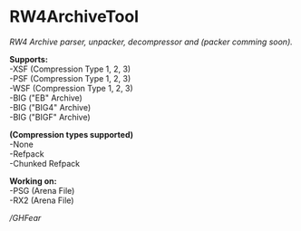 # RW4ArchiveTool
*RW4 Archive parser, unpacker, decompressor and (packer comming soon).* <br>

**Supports:** <br>
-XSF (Compression Type 1, 2, 3) <br>
-PSF (Compression Type 1, 2, 3) <br>
-WSF (Compression Type 1, 2, 3) <br>
-BIG ("EB" Archive) <br>
-BIG ("BIG4" Archive) <br>
-BIG ("BIGF" Archive) <br>

**(Compression types supported)** <br>
-None <br>
-Refpack <br>
-Chunked Refpack <br>

**Working on:** <br>
-PSG (Arena File) <br>
-RX2 (Arena File) <br>

*/GHFear*
